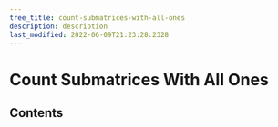```yaml
---
tree_title: count-submatrices-with-all-ones
description: description
last_modified: 2022-06-09T21:23:28.2328
---
```


# Count Submatrices With All Ones

## Contents
